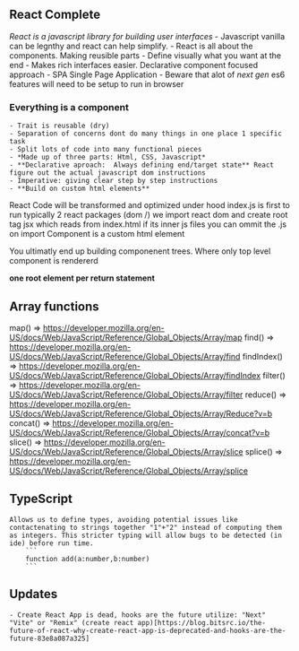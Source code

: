 ## React Complete
*React is a javascript library for building user interfaces*
    - Javascript vanilla can be legnthy and react can help simplify.
    - React is all about the components. Making reusible parts
    - Define visually what you want at the end
    - Makes rich interfaces easier. Declarative component focused approach
    - SPA Single Page Application
    - Beware that alot of *next gen* es6 features will need to be setup to run in browser

### Everything is a component
    - Trait is reusable (dry)
    - Separation of concerns dont do many things in one place 1 specific task
    - Split lots of code into many functional pieces
    - *Made up of three parts: Html, CSS, Javascript*
    - **Declarative aproach:  Always defining end/target state** React figure out the actual javascript dom instructions
    - Imperative: giving clear step by step instructions
    - **Build on custom html elements** 

React Code will be transformed and optimized under hood
index.js is first to run
typically 2 react packages (dom /)
we import react dom and create root tag jsx <App /> which reads from index.html
if its inner js files you can ommit the .js on import
Component is a custom html element


You ultimatly end up building componenent trees. Where only top level component is rendererd

**one root element per  return statement**

## Array functions

map()  => https://developer.mozilla.org/en-US/docs/Web/JavaScript/Reference/Global_Objects/Array/map
find()  => https://developer.mozilla.org/en-US/docs/Web/JavaScript/Reference/Global_Objects/Array/find
findIndex()  => https://developer.mozilla.org/en-US/docs/Web/JavaScript/Reference/Global_Objects/Array/findIndex
filter()  => https://developer.mozilla.org/en-US/docs/Web/JavaScript/Reference/Global_Objects/Array/filter
reduce()  => https://developer.mozilla.org/en-US/docs/Web/JavaScript/Reference/Global_Objects/Array/Reduce?v=b
concat()  => https://developer.mozilla.org/en-US/docs/Web/JavaScript/Reference/Global_Objects/Array/concat?v=b
slice()  => https://developer.mozilla.org/en-US/docs/Web/JavaScript/Reference/Global_Objects/Array/slice
splice()  => https://developer.mozilla.org/en-US/docs/Web/JavaScript/Reference/Global_Objects/Array/splice

## TypeScript
    Allows us to define types, avoiding potential issues like contactenating to strings together "1"+"2" instead of computing them as integers. This stricter typing will allow bugs to be detected (in ide) before run time. 
        ```
        function add(a:number,b:number)
        ```


## Updates
    - Create React App is dead, hooks are the future utilize: "Next" "Vite" or "Remix" (create react app)[https://blog.bitsrc.io/the-future-of-react-why-create-react-app-is-deprecated-and-hooks-are-the-future-83e8a087a325]


